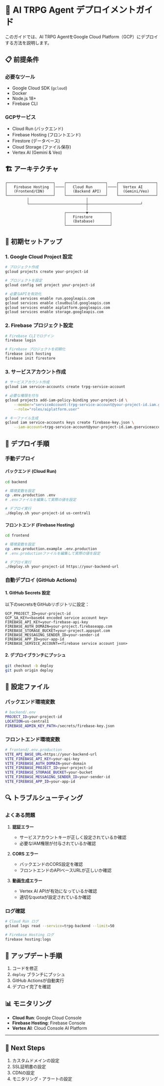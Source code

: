 # 🚀 AI TRPG Agent デプロイメントガイド

このガイドでは、AI TRPG AgentをGoogle Cloud Platform（GCP）にデプロイする方法を説明します。

## 📋 前提条件

### 必要なツール
- Google Cloud SDK (`gcloud`)
- Docker
- Node.js 18+
- Firebase CLI

### GCPサービス
- Cloud Run (バックエンド)
- Firebase Hosting (フロントエンド)
- Firestore (データベース)
- Cloud Storage (ファイル保存)
- Vertex AI (Gemini & Veo)

## 🏗️ アーキテクチャ

```
┌─────────────────────┐    ┌──────────────────┐    ┌─────────────────┐
│   Firebase Hosting  │────│   Cloud Run      │────│  Vertex AI      │
│   (Frontend/CDN)    │    │   (Backend API)  │    │  (Gemini/Veo)   │
└─────────────────────┘    └──────────────────┘    └─────────────────┘
          │                          │                        
          └──────────────────────────┼────────────────────────┘
                                     │                        
                           ┌─────────▼──────────┐             
                           │   Firestore        │             
                           │   (Database)       │             
                           └────────────────────┘             
```

## 🔧 初期セットアップ

### 1. Google Cloud Project 設定

```bash
# プロジェクト作成
gcloud projects create your-project-id

# プロジェクトを設定
gcloud config set project your-project-id

# 必要なAPIを有効化
gcloud services enable run.googleapis.com
gcloud services enable cloudbuild.googleapis.com
gcloud services enable aiplatform.googleapis.com
gcloud services enable storage.googleapis.com
```

### 2. Firebase プロジェクト設定

```bash
# Firebase CLIでログイン
firebase login

# Firebase プロジェクトを初期化
firebase init hosting
firebase init firestore
```

### 3. サービスアカウント作成

```bash
# サービスアカウント作成
gcloud iam service-accounts create trpg-service-account

# 必要な権限を付与
gcloud projects add-iam-policy-binding your-project-id \
    --member="serviceAccount:trpg-service-account@your-project-id.iam.gserviceaccount.com" \
    --role="roles/aiplatform.user"

# キーファイル生成
gcloud iam service-accounts keys create firebase-key.json \
    --iam-account=trpg-service-account@your-project-id.iam.gserviceaccount.com
```

## 🚀 デプロイ手順

### 手動デプロイ

#### バックエンド (Cloud Run)

```bash
cd backend

# 環境変数を設定
cp .env.production .env
# .envファイルを編集して実際の値を設定

# デプロイ実行
./deploy.sh your-project-id us-central1
```

#### フロントエンド (Firebase Hosting)

```bash
cd frontend

# 環境変数を設定
cp .env.production.example .env.production
# .env.productionファイルを編集して実際の値を設定

# デプロイ実行
./deploy.sh your-project-id https://your-backend-url
```

### 自動デプロイ (GitHub Actions)

#### 1. GitHub Secrets 設定

以下のsecretsをGitHubリポジトリに設定：

```
GCP_PROJECT_ID=your-project-id
GCP_SA_KEY=<base64 encoded service account key>
FIREBASE_API_KEY=your-firebase-api-key
FIREBASE_AUTH_DOMAIN=your-project.firebaseapp.com
FIREBASE_STORAGE_BUCKET=your-project.appspot.com
FIREBASE_MESSAGING_SENDER_ID=your-sender-id
FIREBASE_APP_ID=your-app-id
FIREBASE_SERVICE_ACCOUNT=<firebase service account json>
```

#### 2. デプロイブランチにプッシュ

```bash
git checkout -b deploy
git push origin deploy
```

## 📝 設定ファイル

### バックエンド環境変数

```bash
# backend/.env
PROJECT_ID=your-project-id
LOCATION=us-central1
FIREBASE_ADMIN_KEY_PATH=/secrets/firebase-key.json
```

### フロントエンド環境変数

```bash
# frontend/.env.production
VITE_API_BASE_URL=https://your-backend-url
VITE_FIREBASE_API_KEY=your-api-key
VITE_FIREBASE_AUTH_DOMAIN=your-domain
VITE_FIREBASE_PROJECT_ID=your-project-id
VITE_FIREBASE_STORAGE_BUCKET=your-bucket
VITE_FIREBASE_MESSAGING_SENDER_ID=your-sender-id
VITE_FIREBASE_APP_ID=your-app-id
```

## 🔍 トラブルシューティング

### よくある問題

1. **認証エラー**
   - サービスアカウントキーが正しく設定されているか確認
   - 必要なIAM権限が付与されているか確認

2. **CORS エラー**
   - バックエンドのCORS設定を確認
   - フロントエンドのAPIベースURLが正しいか確認

3. **動画生成エラー**
   - Vertex AI APIが有効になっているか確認
   - 適切なquotaが設定されているか確認

### ログ確認

```bash
# Cloud Run ログ
gcloud logs read --service=trpg-backend --limit=50

# Firebase Hosting ログ
firebase hosting:logs
```

## 🔄 アップデート手順

1. コードを修正
2. `deploy` ブランチにプッシュ
3. GitHub Actionsが自動実行
4. デプロイ完了を確認

## 📊 モニタリング

- **Cloud Run**: Google Cloud Console
- **Firebase Hosting**: Firebase Console
- **Vertex AI**: Cloud Console AI Platform

---

## 🎯 Next Steps

1. カスタムドメインの設定
2. SSL証明書の設定
3. CDNの設定
4. モニタリング・アラートの設定